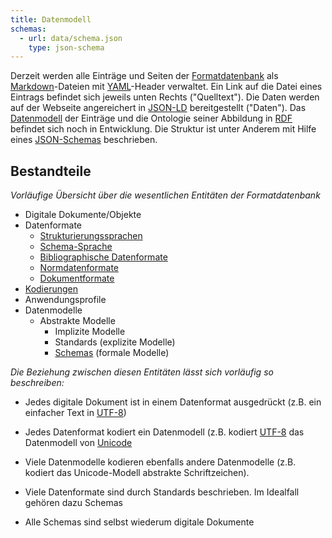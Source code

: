 ```yaml
---
title: Datenmodell
schemas:
  - url: data/schema.json
    type: json-schema
---
```


Derzeit werden alle Einträge und Seiten der [Formatdatenbank](../about) als
[Markdown](../markdown)-Dateien mit [YAML](../yaml)-Header verwaltet. Ein Link
auf die Datei eines Eintrags befindet sich jeweils unten Rechts ("Quelltext").
Die Daten werden auf der Webseite angereichert in [JSON-LD](../rdf/json-ld)
bereitgestellt ("Daten").  Das [Datenmodell](../model) der Einträge und die
Ontologie seiner Abbildung in [RDF](../rdf) befindet sich noch in Entwicklung.
Die Struktur ist unter Anderem mit Hilfe eines
[JSON-Schemas](../schema/json-schema) beschrieben.

## Bestandteile

*Vorläufige Übersicht über die wesentlichen Entitäten der Formatdatenbank*

* Digitale Dokumente/Objekte
* Datenformate
  * [Strukturierungssprachen](../structure)
  * [Schema-Sprache](../schema/language)
  * [Bibliographische Datenformate](../application/bibliographic)
  * [Normdatenformate](../application/authority)
  * [Dokumentformate](../application/documents)
* [Kodierungen](../code)
* Anwendungsprofile
* Datenmodelle
  * Abstrakte Modelle
    * Implizite Modelle
    * Standards (explizite Modelle)
    * [Schemas](../schema) (formale Modelle)

*Die Beziehung zwischen diesen Entitäten lässt sich vorläufig so beschreiben:*

* Jedes digitale Dokument ist in einem Datenformat ausgedrückt
  \(z.B. ein einfacher Text in [UTF-8](../utf-8))

* Jedes Datenformat kodiert ein Datenmodell (z.B. kodiert [UTF-8](../utf-8)
  das Datenmodell von [Unicode](../unicode)

* Viele Datenmodelle kodieren ebenfalls andere Datenmodelle
  \(z.B. kodiert das Unicode-Modell abstrakte Schriftzeichen).

* Viele Datenformate sind durch Standards beschrieben. Im Idealfall gehören
  dazu Schemas

* Alle Schemas sind selbst wiederum digitale Dokumente


<!--
*Vorläufige Übersicht über die Beziegungsarten zwischen den Entitäten*

* Jedes Datenformat (`Format`) kann `application`
* `for`
* `base`
* `model`
* `profiles`

~~~
{ ?schema data:for ?base ; data:describes ?format } 
=> { ?format data:base ?base }
~~~

-->

